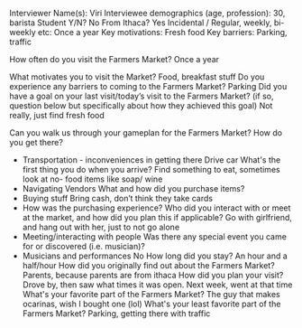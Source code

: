 Interviewer Name(s): Viri
Interviewee demographics (age, profession): 30, barista
	Student Y/N? No
	From Ithaca? Yes
	Incidental / Regular, weekly, bi-weekly etc: Once a year
	Key motivations: Fresh food
	Key barriers: Parking, traffic

How often do you visit the Farmers Market?
Once a year

What motivates you to visit the Market?
Food, breakfast stuff
Do you experience any barriers to coming to the Farmers Market?
Parking
Did you have a goal on your last visit/today’s visit to the Farmers Market?
(if so, question below but specifically about how they achieved this goal)
Not really, just find fresh food

Can you walk us through your gameplan for the Farmers Market?
How do you get there?
- Transportation - inconveniences in getting there
	Drive car
What's the first thing you do when you arrive?
Find something to eat, sometimes look at no- food items like soap/ wine
- Navigating Vendors
What and how did you purchase items?
- Buying stuff
	Bring cash, don’t think they take cards
- How was the purchasing experience?
Who did you interact with or meet at the market, and how did you plan this if applicable?
	Go with girlfriend, and hang out with her, just to not go alone
- Meeting/interacting with people
Was there any special event you came for or discovered (i.e. musician)?
- Musicians and performances
	No
How long did you stay?
	An hour and a half/hour
How did you originally find out about the Farmers Market?
	Parents, because parents are from ithaca
How did you plan your visit?
	Drove by, then saw what times it was open. Next week, went at that time
What's your favorite part of the Farmers Market?
	The guy that makes ocarinas, wish I bought one (lol)
What's your least favorite part of the Farmers Market?
	Parking, getting there with traffic
